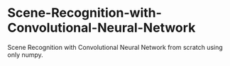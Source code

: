 # Scene-Recognition-with-Convolutional-Neural-Network
Scene Recognition with Convolutional Neural Network from scratch using only numpy.
